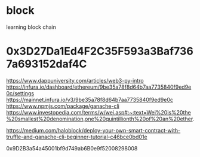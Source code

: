 # block
learning block chain
# 0x3D27Da1Ed4F2C35F593a3Baf7367a693152daf4C

https://www.dappuniversity.com/articles/web3-py-intro
https://infura.io/dashboard/ethereum/9be35a78f8d64b7aa7735840f9ed9e0c/settings
https://mainnet.infura.io/v3/9be35a78f8d64b7aa7735840f9ed9e0c
https://www.npmjs.com/package/ganache-cli
https://www.investopedia.com/terms/w/wei.asp#:~:text=Wei%20is%20the%20smallest%20denomination,one%20quintillionth%20of%20an%20ether.

https://medium.com/haloblock/deploy-your-own-smart-contract-with-truffle-and-ganache-cli-beginner-tutorial-c46bce0bd01e

0x9D2B3a54a45001bf9d749ab6B0e9f52008298008

